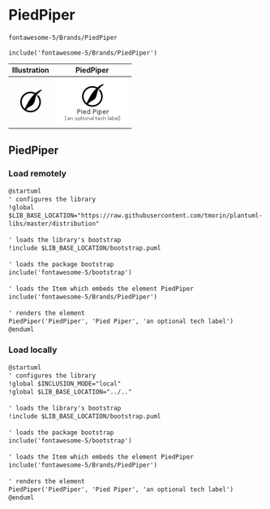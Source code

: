 # PiedPiper


```text
fontawesome-5/Brands/PiedPiper
```

```text
include('fontawesome-5/Brands/PiedPiper')
```



| Illustration | PiedPiper |
| :---: | :---: |
| ![illustration for Illustration](../../fontawesome-5/Brands/PiedPiper.png) | ![illustration for PiedPiper](../../fontawesome-5/Brands/PiedPiper.Local.png) |




## PiedPiper

### Load remotely
```plantuml
@startuml
' configures the library
!global $LIB_BASE_LOCATION="https://raw.githubusercontent.com/tmorin/plantuml-libs/master/distribution"

' loads the library's bootstrap
!include $LIB_BASE_LOCATION/bootstrap.puml

' loads the package bootstrap
include('fontawesome-5/bootstrap')

' loads the Item which embeds the element PiedPiper
include('fontawesome-5/Brands/PiedPiper')

' renders the element
PiedPiper('PiedPiper', 'Pied Piper', 'an optional tech label')
@enduml
```

### Load locally
```plantuml
@startuml
' configures the library
!global $INCLUSION_MODE="local"
!global $LIB_BASE_LOCATION="../.."

' loads the library's bootstrap
!include $LIB_BASE_LOCATION/bootstrap.puml

' loads the package bootstrap
include('fontawesome-5/bootstrap')

' loads the Item which embeds the element PiedPiper
include('fontawesome-5/Brands/PiedPiper')

' renders the element
PiedPiper('PiedPiper', 'Pied Piper', 'an optional tech label')
@enduml
```

